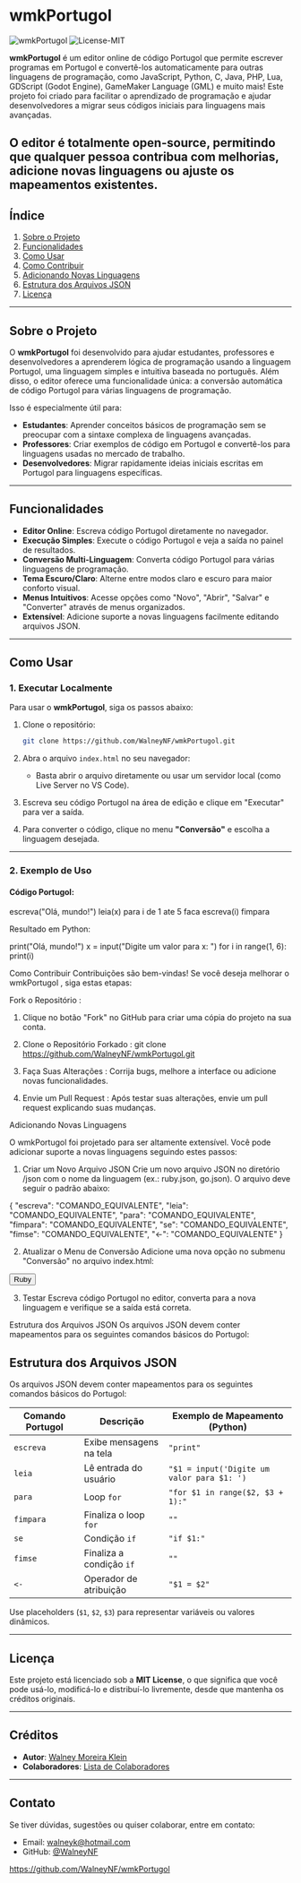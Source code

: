 # **wmkPortugol**
![wmkPortugol](https://img.shields.io/badge/Status-Ativo-brightgreen) ![License-MIT](https://img.shields.io/badge/License-MIT-blue)

**wmkPortugol** é um editor online de código Portugol que permite escrever programas em Portugol e convertê-los automaticamente para outras linguagens de programação, como JavaScript, Python, C, Java, PHP, Lua, GDScript (Godot Engine), GameMaker Language (GML) e muito mais! Este projeto foi criado para facilitar o aprendizado de programação e ajudar desenvolvedores a migrar seus códigos iniciais para linguagens mais avançadas.

O editor é totalmente **open-source**, permitindo que qualquer pessoa contribua com melhorias, adicione novas linguagens ou ajuste os mapeamentos existentes.
---

## **Índice**

1. [Sobre o Projeto](#sobre-o-projeto)
2. [Funcionalidades](#funcionalidades)
3. [Como Usar](#como-usar)
4. [Como Contribuir](#como-contribuir)
5. [Adicionando Novas Linguagens](#adicionando-novas-linguagens)
6. [Estrutura dos Arquivos JSON](#estrutura-dos-arquivos-json)
7. [Licença](#licença)

---

## **Sobre o Projeto**

O **wmkPortugol** foi desenvolvido para ajudar estudantes, professores e desenvolvedores a aprenderem lógica de programação usando a linguagem Portugol, uma linguagem simples e intuitiva baseada no português. Além disso, o editor oferece uma funcionalidade única: a conversão automática de código Portugol para várias linguagens de programação.

Isso é especialmente útil para:

- **Estudantes**: Aprender conceitos básicos de programação sem se preocupar com a sintaxe complexa de linguagens avançadas.
- **Professores**: Criar exemplos de código em Portugol e convertê-los para linguagens usadas no mercado de trabalho.
- **Desenvolvedores**: Migrar rapidamente ideias iniciais escritas em Portugol para linguagens específicas.

---

## **Funcionalidades**

- **Editor Online**: Escreva código Portugol diretamente no navegador.
- **Execução Simples**: Execute o código Portugol e veja a saída no painel de resultados.
- **Conversão Multi-Linguagem**: Converta código Portugol para várias linguagens de programação.
- **Tema Escuro/Claro**: Alterne entre modos claro e escuro para maior conforto visual.
- **Menus Intuitivos**: Acesse opções como "Novo", "Abrir", "Salvar" e "Converter" através de menus organizados.
- **Extensível**: Adicione suporte a novas linguagens facilmente editando arquivos JSON.

---

## **Como Usar**

### 1. **Executar Localmente**
Para usar o **wmkPortugol**, siga os passos abaixo:

1. Clone o repositório:
   ```bash
   git clone https://github.com/WalneyNF/wmkPortugol.git

2. Abra o arquivo `index.html` no seu navegador:
   - Basta abrir o arquivo diretamente ou usar um servidor local (como Live Server no VS Code).

3. Escreva seu código Portugol na área de edição e clique em "Executar" para ver a saída.

4. Para converter o código, clique no menu **"Conversão"** e escolha a linguagem desejada.

---

### 2. **Exemplo de Uso**

#### Código Portugol:
escreva("Olá, mundo!")
leia(x)
para i de 1 ate 5 faca
    escreva(i)
fimpara

Resultado em Python:

print("Olá, mundo!")
x = input("Digite um valor para x: ")
for i in range(1, 6):
    print(i)

Como Contribuir
Contribuições são bem-vindas! Se você deseja melhorar o wmkPortugol , siga estas etapas:

Fork o Repositório :
1. Clique no botão "Fork" no GitHub para criar uma cópia do projeto na sua conta.
2. Clone o Repositório Forkado :
   git clone https://github.com/WalneyNF/wmkPortugol.git

3. Faça Suas Alterações :
   Corrija bugs, melhore a interface ou adicione novas funcionalidades.
4. Envie um Pull Request :
   Após testar suas alterações, envie um pull request explicando suas mudanças.

Adicionando Novas Linguagens

O wmkPortugol foi projetado para ser altamente extensível. Você pode adicionar suporte a novas linguagens seguindo estes passos:

1. Criar um Novo Arquivo JSON
Crie um novo arquivo JSON no diretório /json com o nome da linguagem (ex.: ruby.json, go.json). O arquivo deve seguir o padrão abaixo:

{
    "escreva": "COMANDO_EQUIVALENTE",
    "leia": "COMANDO_EQUIVALENTE",
    "para": "COMANDO_EQUIVALENTE",
    "fimpara": "COMANDO_EQUIVALENTE",
    "se": "COMANDO_EQUIVALENTE",
    "fimse": "COMANDO_EQUIVALENTE",
    "<-": "COMANDO_EQUIVALENTE"
}

2. Atualizar o Menu de Conversão
Adicione uma nova opção no submenu "Conversão" no arquivo index.html:

<button onclick="converterCodigo('ruby')">Ruby</button>

3. Testar
Escreva código Portugol no editor, converta para a nova linguagem e verifique se a saída está correta.

Estrutura dos Arquivos JSON
Os arquivos JSON devem conter mapeamentos para os seguintes comandos básicos do Portugol:

## **Estrutura dos Arquivos JSON**

Os arquivos JSON devem conter mapeamentos para os seguintes comandos básicos do Portugol:

| Comando Portugol | Descrição                                | Exemplo de Mapeamento (Python)       |
|-------------------|------------------------------------------|---------------------------------------|
| `escreva`         | Exibe mensagens na tela                 | `"print"`                            |
| `leia`            | Lê entrada do usuário                   | `"$1 = input('Digite um valor para $1: ')` |
| `para`            | Loop `for`                              | `"for $1 in range($2, $3 + 1):"`     |
| `fimpara`         | Finaliza o loop `for`                   | `""`                                 |
| `se`              | Condição `if`                           | `"if $1:"`                           |
| `fimse`           | Finaliza a condição `if`                | `""`                                 |
| `<-`              | Operador de atribuição                  | `"$1 = $2"`                          |

Use placeholders (`$1`, `$2`, `$3`) para representar variáveis ou valores dinâmicos.

---

## **Licença**

Este projeto está licenciado sob a **MIT License**, o que significa que você pode usá-lo, modificá-lo e distribuí-lo livremente, desde que mantenha os créditos originais.

---

## **Créditos**

- **Autor**: [Walney Moreira Klein](https://github.com/WalneyNF)
- **Colaboradores**: [Lista de Colaboradores](https://github.com/WalneyNF/wmkPortugol/graphs/contributors)

---

## **Contato**

Se tiver dúvidas, sugestões ou quiser colaborar, entre em contato:

- Email: walneyk@hotmail.com
- GitHub: [@WalneyNF](https://github.com/WalneyNF)

https://github.com/WalneyNF/wmkPortugol

